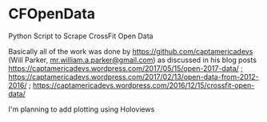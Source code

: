 # CFOpenData
Python Script to Scrape CrossFit Open Data

Basically all of the work was done by https://github.com/captamericadevs (Will Parker, mr.william.a.parker@gmail.com)
as discussed in his blog posts https://captamericadevs.wordpress.com/2017/05/15/open-2017-data/ ; https://captamericadevs.wordpress.com/2017/02/13/open-data-from-2012-2016/ ; https://captamericadevs.wordpress.com/2016/12/15/crossfit-open-data/

I'm planning to add plotting using Holoviews

